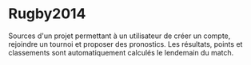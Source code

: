 Rugby2014
=========
Sources d'un projet permettant à un utilisateur de créer un compte, rejoindre un tournoi et proposer des pronostics.
Les résultats, points et classements sont automatiquement calculés le lendemain du match.
